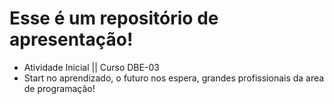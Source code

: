 # Esse é um repositório de apresentação!
* Atividade Inicial || Curso DBE-03
* Start no aprendizado, o futuro nos espera, grandes profissionais da area de programação!
